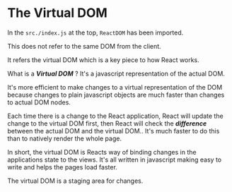 # The Virtual DOM

In the `src./index.js` at the top, `ReactDOM` has been imported.

This does not refer to the same DOM from the client.

It refers the virtual DOM which is a key piece to how React works.

What is a **_Virtual DOM_** ? It's a javascript representation of the actual DOM. 

It's more efficient to make changes to a virtual representation of the DOM because changes to plain javascript objects are much faster than changes to actual DOM nodes.

Each time there is a change to the React application, React will update the change to the virtual DOM first, then React will check the **_difference_** between the actual DOM and the virtual DOM.. It's much faster to do this than to natively render the whole page.

In short, the virtual DOM is Reacts way of binding changes in the applications state to the views. It's all written in javascript making easy to write and helps the pages load faster.

The virtual DOM is a staging area for changes.

